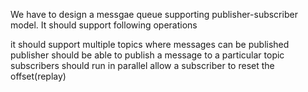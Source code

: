 We have to design a messgae queue supporting publisher-subscriber model. It should support following operations

it should support multiple topics where messages can be published
publisher should be able to publish a message to a particular topic
subscribers should run in parallel
allow a subscriber to reset the offset(replay)
